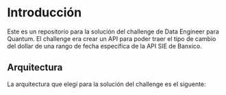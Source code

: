 # Introducción
Este es un repositorio para la solución del challenge de Data Engineer para Quantum. El challenge era crear un API para poder traer el tipo de cambio del dollar de una rango de fecha específica de la API SIE de Banxico.

## Arquitectura
La arquitectura que elegí para la solución del challenge es el siguente: